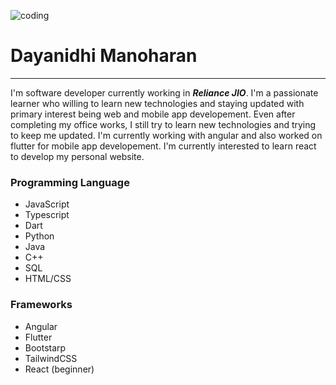 ![coding](./coding.gif)
# Dayanidhi Manoharan
---

I'm software developer currently working in **_Reliance JIO_**. I'm a passionate learner who willing to learn new technologies and staying updated with primary interest being web and mobile app developement. Even after completing my office works, I still try to learn new technologies and trying to keep me updated. I'm currently working with angular and also worked on flutter for mobile app developement. I'm currently interested to learn react to develop my personal website.

### Programming Language

* JavaScript
* Typescript
* Dart
* Python
* Java
* C++
* SQL
* HTML/CSS

### Frameworks

* Angular
* Flutter
* Bootstarp
* TailwindCSS
* React (beginner)
